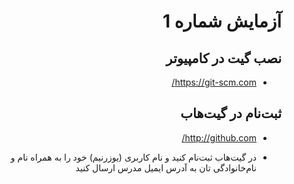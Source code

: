 <div dir='rtl'>

# آزمایش شماره 1

## نصب گیت در کامپیوتر

- https://git-scm.com/

## ثبت‌نام در گیت‌هاب

- http://github.com/

- در گیت‌هاب ثبت‌نام کنید و نام کاربری (یوزرنیم) خود را به همراه نام و نام‌خانوادگی تان به آدرس ایمیل مدرس ارسال کنید

</div>